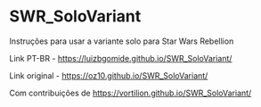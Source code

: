 # SWR_SoloVariant
Instruções para usar a variante solo para Star Wars Rebellion

Link PT-BR - https://luizbgomide.github.io/SWR_SoloVariant/

Link original - https://oz10.github.io/SWR_SoloVariant/

Com contribuições de https://vortilion.github.io/SWR_SoloVariant/